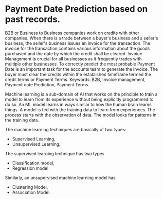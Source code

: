# Payment Date Prediction based on past records.

B2B or Business to Business companies work on credits with other companies. When there is a trade between a buyer's business and a seller's business, the seller's business issues an invoice for the transaction. The invoice for the transaction contains various information about the goods purchased and the date by which the credit shall be cleared. Invoice Management is crucial for all businesses as it frequently trades with multiple other businesses. To correctly predict the most probable Payment Date is an important task for the accounts team to generate the invoice. The buyer must clear the credits within the established timeframe termed the credit terms or Payment Terms. 
Keywords: B2B, Invoice management, Payment date Prediction, Payment Terms.

Machine learning is a sub-domain of AI that works on the principle to train a model to learn from its experience without being explicitly programmed to do so. An ML model learns in ways similar to how the human brain learns things. A model is fed with the training data to learn from experiences. The process starts with the observation of data. The model looks for patterns in the training data. 

The machine learning techniques are basically of two types: 
- Supervised Learning, 
- Unsupervised Learning.

The supervised learning technique has two types
- Classification model, 
- Regression model.

Similarly, an unsupervised machine learning model has
- Clustering Model,
- Association Model.
